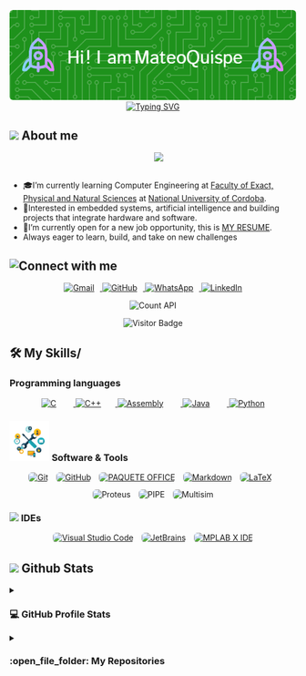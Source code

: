 <p align="center">
  <img src="./github-header-image.png" alt="Header" />
<!--  -->
<a href="https://git.io/typing-svg"><img src="https://readme-typing-svg.demolab.com?font=Fira+Code&pause=1000&color=1DC34AE9&width=435&lines=Computer+Engineering+Student;Always+learning+something+new" alt="Typing SVG" /></a>
<br>
</p>

## <picture><img src = "https://github.com/7oSkaaa/7oSkaaa/blob/main/Images/about_me.gif?raw=true" width = 50px></picture> About me
<p>
<picture> <img align="right" src="https://github.com/7oSkaaa/7oSkaaa/blob/main/Images/Right_Side.gif?raw=true" width = 250px></picture>

<br><br>
- 🎓I’m currently learning Computer Engineering at  [Faculty of Exact, Physical and Natural Sciences](https://fcefyn.unc.edu.ar) at [National University of Cordoba](https://www.unc.edu.ar).
-  🧠Interested in embedded systems, artificial intelligence and building projects that integrate hardware and software.
-  🚀I’m currently open for a new job opportunity, this is [MY RESUME](https://drive.google.com/file/d/11l1aj3zFS11Bpvv_kLjlmndxULTFII_2/view?usp=sharing).
-  Always eager to learn, build, and take on new challenges
  
## ![Connect with me](https://badgen.net/badge/CONNECT/WITH%20ME/green)

<p align="center">
  <a href="mailto:mateo.quispe@mi.unc.edu.ar" target="_blank">
    <img src="https://img.shields.io/badge/Gmail-EA4335?style=flat&logo=gmail&logoColor=white" alt="Gmail" style="height:32px; margin-right:10px;" />
  </a>
  <a href="https://github.com/Tuteku" target="_blank">
    <img src="https://img.shields.io/badge/GitHub-181717?style=flat&logo=github&logoColor=white" alt="GitHub" style="height:32px; margin-right:10px;" />
  </a>
  <a href="https://wa.me/3512294599" target="_blank">
    <img src="https://img.shields.io/badge/WhatsApp-25D366?style=flat&logo=whatsapp&logoColor=white" alt="WhatsApp" style="height:32px; margin-right:10px;" />
  </a>
  <a href="https://www.linkedin.com/in/mateo-quispe-3a2804185/" target="_blank">
    <img src="https://img.shields.io/badge/LinkedIn-0A66C2?style=flat&logo=linkedin&logoColor=white" alt="LinkedIn" style="height:32px;" />
  </a>
</p>


<p align="center">
 <img src="https://api.countapi.xyz/hit/Tuteku/Tuteku" alt="Count API" />

</p>

<p align="center">
  <img src="https://visitor-badge.glitch.me/badge?page_id=Tuteku.Tuteku" alt="Visitor Badge"/>
</p>



## 🛠️ My Skills/
### Programming languages
<p align="center"> 
  <a href="https://devdocs.io/c/" target="_blank"> 
    <img alt="C" src="https://img.shields.io/badge/C-00599C?style=flat&logo=c&logoColor=white" style="height:25px; margin-right:30px;"/>
  </a>
  <a href="https://isocpp.org/" target="_blank">
    <img alt="C++" src="https://img.shields.io/badge/C++-00599C?style=flat&logo=c%2B%2B&logoColor=white" style="height:25px; margin-right:25px;"/>
  </a> 
  <a href="https://en.wikipedia.org/wiki/Assembly_language" target="_blank">
    <img alt="Assembly" src="https://img.shields.io/badge/Assembly-000000?style=flat&logo=assemblyscript&logoColor=white" style="height:25px; margin-right:30px;"/>
  </a>
  <a href="https://www.java.com" target="_blank"> 
    <img alt="Java" src="https://img.shields.io/badge/Java-ED8B00?style=flat&logo=openjdk&logoColor=white" style="height:25px; margin-right:30px;"/>
  </a>
  <a href="https://www.python.org" target="_blank">
    <img alt="Python" src="https://img.shields.io/badge/Python-3670A0?style=flat&logo=python&logoColor=ffdd54" style="height:25px;"/>
  </a>
</p>

### <picture> <img src = "https://raw.githubusercontent.com/Tuteku/Tuteku/refs/heads/main/0_2hDtrnQa_8jv6S0K.webp" width = 70px>  </picture> Software & Tools
<p align="center" style="margin: 0;">
  <a href="#" style="display: inline-block; margin-right: 10px; border-radius: 6px; overflow: hidden;">
    <img alt="Git" src="https://img.shields.io/badge/Git%20-%23F05033.svg?style=flat&logo=git&logoColor=white" style="height: 25px;" />
  </a>
  <a href="#" style="display: inline-block; margin-right: 10px; border-radius: 6px; overflow: hidden;">
    <img alt="GitHub" src="https://img.shields.io/badge/github-%23181717.svg?style=flat&logo=github&logoColor=white" style="height: 25px;" />
  </a>
  <a href="#" style="display: inline-block; margin-right: 10px; border-radius: 6px; overflow: hidden;">
    <img alt="PAQUETE OFFICE" src="https://img.shields.io/badge/PAQUETE%20OFFICE-0078D4.svg?style=flat&logo=microsoftoffice&logoColor=white" style="height: 25px;" />
  </a>
  <a href="#" style="display: inline-block; margin-right: 10px; border-radius: 6px; overflow: hidden;">
    <img alt="Markdown" src="https://img.shields.io/badge/Markdown-000000.svg?style=flat&logo=markdown&logoColor=white" style="height: 25px;" />
  </a>
  <a href="#" style="display: inline-block; margin-right: 10px; border-radius: 6px; overflow: hidden;">
    <img alt="LaTeX" src="https://img.shields.io/badge/LaTeX-008080.svg?style=flat&logo=latex&logoColor=white" style="height: 25px;" />
  </a>
</p>

<p align="center" style="margin: 0; margin-top: 10px;">
  <img src="https://img.shields.io/badge/Proteus-8.13-blue?style=flat&logo=appveyor&logoColor=white" alt="Proteus" style="height:25px; margin-right:10px; border-radius:6px;" />
  <img src="https://img.shields.io/badge/PIPE-v4.3.0-9cf?style=flat&logo=codeforces&logoColor=black" alt="PIPE" style="height:25px; margin-right:10px; border-radius:6px;" />
  <img src="https://img.shields.io/badge/Multisim-NI-yellow?style=flat&logo=ni&logoColor=black" alt="Multisim" style="height:25px; border-radius:6px;" />
</p>

 ### <picture> <img src = "https://github.com/7oSkaaa/7oSkaaa/blob/main/Images/IDEs.gif?raw=true" width = 50px>  </picture> IDEs
 
<p align="center" style="margin: 0;">
  <a href="#" style="display: inline-block; margin-right: 10px; border-radius: 6px; overflow: hidden;">
    <img alt="Visual Studio Code" src="https://img.shields.io/badge/Visual%20Studio%20Code-0078d7.svg?style=flat&logo=visual-studio-code&logoColor=white" style="height: 25px;" />
  </a>
  <a href="#" style="display: inline-block; margin-right: 10px; border-radius: 6px; overflow: hidden;">
    <img alt="JetBrains" src="https://img.shields.io/badge/JetBrains-000000.svg?style=flat&logo=jetbrains&logoColor=white" style="height: 25px;" />
  </a>
  <a href="#" style="display: inline-block; border-radius: 6px; overflow: hidden;">
    <img alt="MPLAB X IDE" src="https://img.shields.io/badge/MPLAB%20X%20IDE-Microchip-red.svg?style=flat&logo=microchip&logoColor=white" style="height: 25px;" />
  </a>
</p>

## <picture> <img src = "https://github.com/7oSkaaa/7oSkaaa/blob/main/Images/Statistics.gif?raw=true" width = 50px>  </picture> Github Stats
<details><summary><h3>💻 GitHub Profile Stats</h3></summary>
	
----
	
<p align="center">
  <a href="https://github.com/anuraghazra/github-readme-stats">
    <img alt="Mateo's GitHub Stats" src="https://github-readme-stats.vercel.app/api?username=Tuteku&show_icons=true&count_private=true&locale=en&theme=tokyonight&layout=compact" height="230px" />
  </a>
  <img src="https://github-readme-stats.vercel.app/api/top-langs?username=Tuteku&langs_count=10&show_icons=true&locale=en&theme=tokyonight" alt="Mateo's Top Languages" height="230px" />
</br>


  <b>Note:</b> Top languages is only a metric of the languages my public code consists of and doesn't reflect experience or skill level.
  </p>
</details>

<details><summary><h3> :open_file_folder: My Repositories </h3></summary>

----
</details>	

